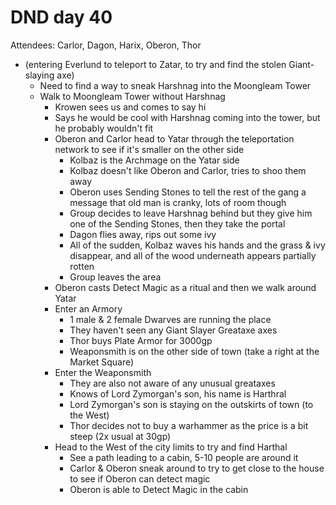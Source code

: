 # DND day 40
Attendees: Carlor, Dagon, Harix, Oberon, Thor

- (entering Everlund to teleport to Zatar, to try and find the stolen Giant-slaying axe)
    - Need to find a way to sneak Harshnag into the Moongleam Tower
    - Walk to Moongleam Tower without Harshnag
        - Krowen sees us and comes to say hi
        - Says he would be cool with Harshnag coming into the tower, but he probably wouldn't fit
        - Oberon and Carlor head to Yatar through the teleportation network to see if it's smaller on the other side
            - Kolbaz is the Archmage on the Yatar side
            - Kolbaz doesn't like Oberon and Carlor, tries to shoo them away
            - Oberon uses Sending Stones to tell the rest of the gang a message that old man is cranky, lots of room though
            - Group decides to leave Harshnag behind but they give him one of the Sending Stones, then they take the portal
            - Dagon flies away, rips out some ivy
            - All of the sudden, Kolbaz waves his hands and the grass & ivy disappear, and all of the wood underneath appears partially rotten
            - Group leaves the area
        - Oberon casts Detect Magic as a ritual and then we walk around Yatar
        - Enter an Armory
            - 1 male & 2 female Dwarves are running the place
            - They haven't seen any Giant Slayer Greataxe axes
            - Thor buys Plate Armor for 3000gp
            - Weaponsmith is on the other side of town (take a right at the Market Square)
        - Enter the Weaponsmith
            - They are also not aware of any unusual greataxes
            - Knows of Lord Zymorgan's son, his name is Harthral
            - Lord Zymorgan's son is staying on the outskirts of town (to the West)
            - Thor decides not to buy a warhammer as the price is a bit steep (2x usual at 30gp)
        - Head to the West of the city limits to try and find Harthal
            - See a path leading to a cabin, 5-10 people are around it
            - Carlor & Oberon sneak around to try to get close to the house to see if Oberon can detect magic
            - Oberon is able to Detect Magic in the cabin
